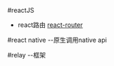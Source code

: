 #reactJS

- react路由 [react-router](https://github.com/rackt/react-router)

#react native
--原生调用native api

#relay 
--框架
